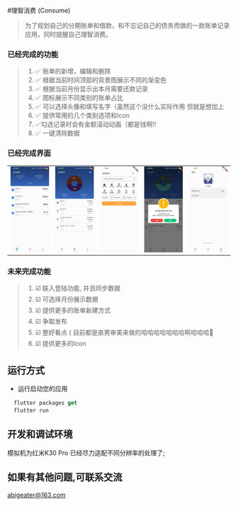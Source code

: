 #理智消费 (Consume)

> 为了规划自己的分期账单和借款，和不忘记自己的债务而做的一款账单记录应用，同时提醒自己理智消费。

### 已经完成的功能

> 1. ✅ 账单的新增，编辑和删除
> 2. ✅ 根据当前时间顶部的背景图展示不同的渐变色
> 3. ✅ 根据当前月份显示出本月需要还款记录
> 4. ✅ 图标展示不同类别的账单占比
> 5. ✅ 可以选择头像和填写名字（虽然这个没什么实际作用 但就是想加上
> 6. ✅ 提供常用的几个类别选项和Icon
> 7. ✅勾选记录时会有金额滚动动画（都是钱啊!!
> 8. ✅ 一键清除数据

### 已经完成界面

<table>
  <tbody>
    <tr>
      <td align="center" width="200" valign="top">
        <img src="images/index.jpg" width=200>
      </td>
      <td align="center" width="200" valign="top">
        <img src="images/bill.jpg" width=200>
      </td>
      <td align="center" width="200" valign="top">
        <img src="images/add.jpg" width=200>
      </td>
      <td align="center" width="200" valign="top">
        <img src="images/del_tip.jpg" width=200>
      </td>
      <td align="center" width="200" valign="top">
        <img src="images/my.jpg" width=200>
      </td>
     </tr>
  </tbody>
</table>



### 未来完成功能

> 1. ☑️ 联入登陆功能, 并且同步数据
> 2. ☑️ 可选择月份展示数据 
> 3. ☑️ 提供更多的账单新建方式
> 4. ☑️ 争取发布
> 5. ☑️ 整好看点 ( 目前都是直男审美来做的哈哈哈哈哈哈哈啊哈哈哈👻
> 6. ☑️ 提供更多的Icon

## 运行方式

- 运行启动您的应用
```dart
  flutter packages get
  flutter run
```

## 开发和调试环境

模拟机为红米K30 Pro 已经尽力适配不同分辨率的处理了;

## 如果有其他问题,可联系交流
abigeater@163.com
